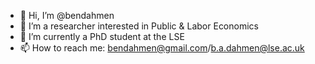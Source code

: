 - 👋 Hi, I’m @bendahmen
- 👀 I’m a researcher interested in Public & Labor Economics
- 🌱 I’m currently a PhD student at the LSE
- 📫 How to reach me: bendahmen@gmail.com/b.a.dahmen@lse.ac.uk

<!---
bendahmen/bendahmen is a ✨ special ✨ repository because its `README.md` (this file) appears on your GitHub profile.
You can click the Preview link to take a look at your changes.
--->
